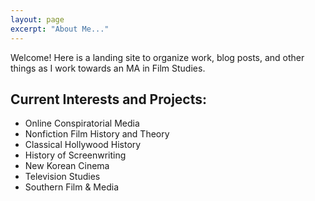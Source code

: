 ```yaml
---
layout: page
excerpt: "About Me..."
---
```


Welcome! Here is a landing site to organize work, blog posts, and other things as I work towards an MA in Film Studies. 

## Current Interests and Projects:

- Online Conspiratorial Media
- Nonfiction Film History and Theory
- Classical Hollywood History
- History of Screenwriting
- New Korean Cinema
- Television Studies
- Southern Film & Media
